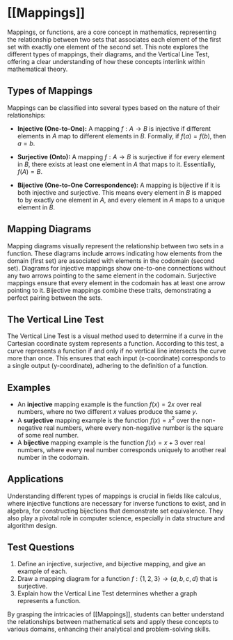 # **[[Mappings]]**

Mappings, or functions, are a core concept in mathematics, representing the relationship between two sets that associates each element of the first set with exactly one element of the second set. This note explores the different types of mappings, their diagrams, and the Vertical Line Test, offering a clear understanding of how these concepts interlink within mathematical theory.

## **Types of Mappings**

Mappings can be classified into several types based on the nature of their relationships:

- **Injective (One-to-One):** A mapping $f: A \rightarrow B$ is injective if different elements in $A$ map to different elements in $B$. Formally, if $f(a) = f(b)$, then $a = b$.

- **Surjective (Onto):** A mapping $f: A \rightarrow B$ is surjective if for every element in $B$, there exists at least one element in $A$ that maps to it. Essentially, $f(A) = B$.

- **Bijective (One-to-One Correspondence):** A mapping is bijective if it is both injective and surjective. This means every element in $B$ is mapped to by exactly one element in $A$, and every element in $A$ maps to a unique element in $B$.

## **Mapping Diagrams**

Mapping diagrams visually represent the relationship between two sets in a function. These diagrams include arrows indicating how elements from the domain (first set) are associated with elements in the codomain (second set). Diagrams for injective mappings show one-to-one connections without any two arrows pointing to the same element in the codomain. Surjective mappings ensure that every element in the codomain has at least one arrow pointing to it. Bijective mappings combine these traits, demonstrating a perfect pairing between the sets.

## **The Vertical Line Test**

The Vertical Line Test is a visual method used to determine if a curve in the Cartesian coordinate system represents a function. According to this test, a curve represents a function if and only if no vertical line intersects the curve more than once. This ensures that each input (x-coordinate) corresponds to a single output (y-coordinate), adhering to the definition of a function.

## **Examples**

- An **injective** mapping example is the function $f(x) = 2x$ over real numbers, where no two different $x$ values produce the same $y$.
- A **surjective** mapping example is the function $f(x) = x^2$ over the non-negative real numbers, where every non-negative number is the square of some real number.
- A **bijective** mapping example is the function $f(x) = x + 3$ over real numbers, where every real number corresponds uniquely to another real number in the codomain.

## **Applications**

Understanding different types of mappings is crucial in fields like calculus, where injective functions are necessary for inverse functions to exist, and in algebra, for constructing bijections that demonstrate set equivalence. They also play a pivotal role in computer science, especially in data structure and algorithm design.

## **Test Questions**

1. Define an injective, surjective, and bijective mapping, and give an example of each.
2. Draw a mapping diagram for a function $f: \{1, 2, 3\} \rightarrow \{a, b, c, d\}$ that is surjective.
3. Explain how the Vertical Line Test determines whether a graph represents a function.

By grasping the intricacies of [[Mappings]], students can better understand the relationships between mathematical sets and apply these concepts to various domains, enhancing their analytical and problem-solving skills.